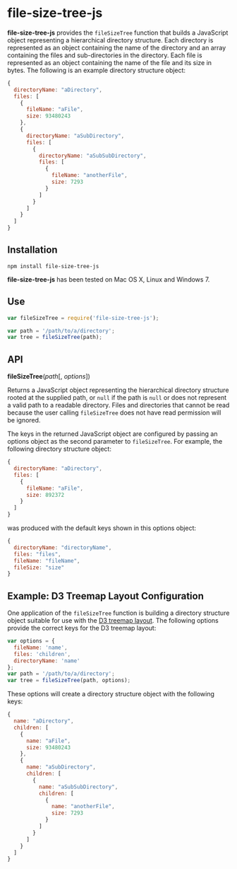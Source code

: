 # file-size-tree-js

**file-size-tree-js** provides the `fileSizeTree` function that builds a JavaScript object representing a hierarchical directory structure. Each directory is represented as an object containing the name of the directory and an array containing the files and sub-directories in the directory. Each file is represented as an object containing the name of the file and its size in bytes. The following is an example directory structure object:

```javascript
{
  directoryName: "aDirectory",
  files: [
    {
      fileName: "aFile",
      size: 93480243
    },
    {
      directoryName: "aSubDirectory",
      files: [
        {
          directoryName: "aSubSubDirectory",
          files: [
            {
              fileName: "anotherFile",
              size: 7293
            }
          ]
        }
      ]
    }
  ]
}
```

## Installation

```
npm install file-size-tree-js
```

**file-size-tree-js** has been tested on Mac OS X, Linux and Windows 7.

## Use

```javascript
var fileSizeTree = require('file-size-tree-js');

var path = '/path/to/a/directory';
var tree = fileSizeTree(path);
```

## API

**fileSizeTree**(*path*[, *options*])

Returns a JavaScript object representing the hierarchical directory structure rooted at the supplied path, or `null` if the path is `null` or does not represent a valid path to a readable directory. Files and directories that cannot be read because the user calling `fileSizeTree` does not have read permission will be ignored.

The keys in the returned JavaScript object are configured by passing an options object as the second parameter to `fileSizeTree`. For example, the following directory structure object:

```javascript
{
  directoryName: "aDirectory",
  files: [
    {
      fileName: "aFile",
      size: 892372
    }
  ]
}
```

was produced with the default keys shown in this options object:

```javascript
{
  directoryName: "directoryName",
  files: "files",
  fileName: "fileName",
  fileSize: "size"
}
```

## Example: D3 Treemap Layout Configuration

One application of the `fileSizeTree` function is building a directory structure object suitable for use with the [D3 treemap layout](https://github.com/mbostock/d3/wiki/Treemap-Layout). The following options provide the correct keys for the D3 treemap layout:

```javascript
var options = {
  fileName: 'name',
  files: 'children',
  directoryName: 'name'
};
var path = '/path/to/a/directory';
var tree = fileSizeTree(path, options);
```

These options will create a directory structure object with the following keys:

```javascript
{
  name: "aDirectory",
  children: [
    {
      name: "aFile",
      size: 93480243
    },
    {
      name: "aSubDirectory",
      children: [
        {
          name: "aSubSubDirectory",
          children: [
            {
              name: "anotherFile",
              size: 7293
            }
          ]
        }
      ]
    }
  ]
}
```
